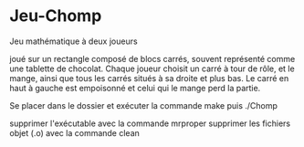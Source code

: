 # Jeu-Chomp
Jeu mathématique à deux joueurs

joué sur un rectangle composé de blocs carrés, souvent représenté comme une tablette de chocolat. Chaque joueur choisit un carré à tour de rôle, et le mange, ainsi que tous les carrés situés à sa droite et plus bas. Le carré en haut à gauche est empoisonné et celui qui le mange perd la partie.

Se placer dans le dossier et exécuter la commande make puis ./Chomp

supprimer l'exécutable avec la commande mrproper
supprimer les fichiers objet (.o) avec la commande clean
